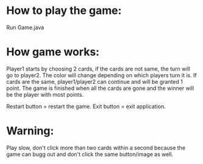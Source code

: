 # How to play the game:
Run Game.java

# How game works:
Player1 starts by choosing 2 cards, if the cards are not same, the turn will go to player2.
The color will change depending on which players turn it is.
If cards are the same, player1/player2 can continue and will be granted 1 point.
The game is finished when all the cards are gone and the winner will be the player with most points.

Restart button = restart the game.
Exit button = exit application.

# Warning:
Play slow, don't click more than two cards within a second because the game can bugg out and don't click the same button/image as well.
